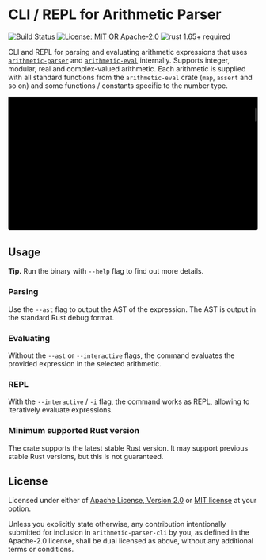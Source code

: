 # CLI / REPL for Arithmetic Parser

[![Build Status](https://github.com/slowli/arithmetic-parser/workflows/CI/badge.svg?branch=master)](https://github.com/slowli/arithmetic-parser/actions)
[![License: MIT OR Apache-2.0](https://img.shields.io/badge/License-MIT%2FApache--2.0-blue)](https://github.com/slowli/arithmetic-parser#license)
![rust 1.65+ required](https://img.shields.io/badge/rust-1.65+-blue.svg)

CLI and REPL for parsing and evaluating arithmetic expressions
that uses [`arithmetic-parser`](../parser) and [`arithmetic-eval`](../eval) internally.
Supports integer, modular, real and complex-valued arithmetic.
Each arithmetic is supplied with all standard functions from the `arithmetic-eval` crate
(`map`, `assert` and so on) and some functions / constants specific to the number type.

![REPL example](tests/snapshots/repl/basics.svg)

## Usage

**Tip.** Run the binary with `--help` flag to find out more details.

### Parsing

Use the `--ast` flag to output the AST of the expression. The AST is output
in the standard Rust debug format.

### Evaluating

Without the `--ast` or `--interactive` flags, the command evaluates
the provided expression in the selected arithmetic.

### REPL

With the `--interactive` / `-i` flag, the command works as REPL, allowing
to iteratively evaluate expressions.

### Minimum supported Rust version

The crate supports the latest stable Rust version. It may support previous stable Rust versions,
but this is not guaranteed.

## License

Licensed under either of [Apache License, Version 2.0](LICENSE-APACHE)
or [MIT license](LICENSE-MIT) at your option.

Unless you explicitly state otherwise, any contribution intentionally submitted
for inclusion in `arithmetic-parser-cli` by you, as defined in the Apache-2.0 license,
shall be dual licensed as above, without any additional terms or conditions.
